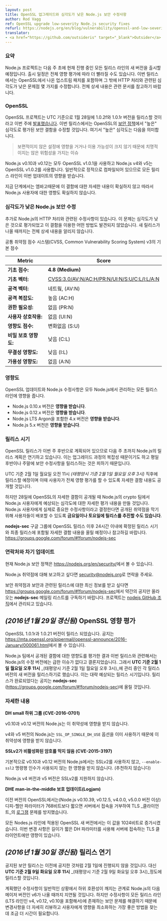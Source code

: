 ```yaml
---
layout: post
title: OpenSSL 업그레이드와 심각도가 낮은 Node.js 보안 수정사항
author: Rod Vagg
ref: OpenSSL upgrade low-severity Node.js security fixes
refurl: https://nodejs.org/en/blog/vulnerability/openssl-and-low-severity-fixes-jan-2016/
translator:
- <a href="https://github.com/outsideris" target="_blank">Outsider</a>
---
```


<!--
***(Updates to this post, including a schedule change are included below)***

### Summary

The Node.js project will be releasing new versions across all of its active release lines early next week (possibly sooner, pending full impact assessment) to incorporate upstream patches from OpenSSL and some additional low-severity fixes relating to HTTP handling. Please read on for full details.
-->
### 요약
Node.js 프로젝트는 다음 주 초에 현재 진행 중인 모든 릴리스 라인의 새 버전을 출시할 예정입니다.
출시 일정은 전체 영향 평가에 따라 더 빨라질 수도 있습니다. 이번 릴리스에서는 OpenSSL에서 나온
업스트림 패치를 포함하며 그 밖에 HTTP 처리와 관련된 심각도가 낮은 문제점 몇 가지를 수정합니다.
전체 상세 내용은 관련 문서를 참고하기 바랍니다.

<!--
### OpenSSL

The OpenSSL project [announced](https://mta.openssl.org/pipermail/openssl-announce/2016-January/000058.html) this week that they will be releasing versions 1.0.2f and 1.0.1r on the 28th of January, UTC. The releases will fix two security defects that are labelled as "high" severity under their [security policy](https://www.openssl.org/policies/secpolicy.html), meaning they are:
-->
### OpenSSL
OpenSSL 프로젝트는 UTC 기준으로 1월 28일에 1.0.2f와 1.0.1r 버전을 릴리스할 것이라고 이번 주에
[발표했습니다](https://mta.openssl.org/pipermail/openssl-announce/2016-January/000058.html).
이번 릴리스에서는 OpenSSL의 [보안 정책](https://www.openssl.org/policies/secpolicy.html)에서
"높은" 심각도로 평가된 보안 결함을 수정할 것입니다. 여기서 "높은" 심각도는 다음을 의미합니다.

<!--
> ... issues that are of a lower risk than critical, perhaps due to affecting less common configurations, or which are less likely to be exploitable.

Node.js v0.10 and v0.12 both use OpenSSL v1.0.1 and Node.js v4 and v5 both use OpenSSL v1.0.2 and are normally statically compiled. Therefore, all active release lines are impacted by this update.

At this stage, due to embargo, the exact nature of these defects is uncertain as well as the impact they will have on Node.js users.
-->
> 보편적이지 않은 설정에 영향을 거거나 이용 가능성이 크지 않기 때문에 치명적이지는 않은 위험성을 가지는 이슈

Node.js v0.10과 v0.12는 모두 OpenSSL v1.0.1을 사용하고 Node.js v4와 v5는
OpenSSL v1.0.2를 사용합니다. 일반적으로 정적으로 컴파일되어 있으므로 모든 릴리스 라인이 이번
업데이트의 영향을 받습니다.

지금 단계에서는 엠바고때문에 이 결함에 대한 자세한 내용이 확실하지 않고 따라서
Node.js 사용자에 대한 영향도 확실하지 않습니다.

<!--
### Low-severity Node.js security fixes

In addition, we have some fixes to release relating to Node.js HTTP processing. We categorise these as low-severity and are not aware of any existing exploits leveraging the defects. Full details are embargoed until new releases are available.
-->
### 심각도가 낮은 Node.js 보안 수정

추가로 Node.js의 HTTP 처리와 관련된 수정사항이 있습니다. 이 문제는 심각도가 낮은 것으로
평가되었고 이 결함을 이용한 어떤 방법도 발견되지 않았습니다. 새 릴리스가 나올 때까지는
전체 상세 내용을 알리지 않습니다.

<!--
Common Vulnerability Scoring System (CVSS) v3 Base Score:

| Metric                      | Score                      |
|-----------------------------|----------------------------|
| **Base Score:**             | **4.8 (Medium)**           |
| **Base Vector:**            | [CVSS:3.0/AV:N/AC:H/PR:N/UI:N/S:U/C:L/I:L/A:N](https://www.first.org/cvss/calculator/3.0#CVSS:3.0/AV:N/AC:H/PR:N/UI:N/S:U/C:L/I:L/A:N)
| **Attack Vector:**          | Network (AV:N)             |
| **Attack Complexity:**      | High (AC:H)                |
| **Privileges Required:**    | None (PR:N)                |
| **User Interaction:**       | None (UI:N)                |
| **Scope of Impact:**        | Unchanged (S:U)            |
| **Confidentiality Impact:** | Low (C:L)                  |
| **Integrity Impact:**       | Low (I:L)                  |
| **Availability Impact:**    | None (A:N)                 |

Refer to the [CVSS v3 Specification](https://www.first.org/cvss/specification-document) for details on the meanings and application of the vector components.
-->
공통 취약점 점수 시스템(CVSS, Common Vulnerability Scoring System) v3의 기본 점수

| Metric                      | Score                      |
|-----------------------------|----------------------------|
| **기초 점수:**                | **4.8 (Medium)**           |
| **기초 벡터:**                | [CVSS:3.0/AV:N/AC:H/PR:N/UI:N/S:U/C:L/I:L/A:N](https://www.first.org/cvss/calculator/3.0#CVSS:3.0/AV:N/AC:H/PR:N/UI:N/S:U/C:L/I:L/A:N)
| **공격 벡터:**                | 네트웤, (AV:N)             |
| **공격 복잡도:**              | 높음 (AC:H)                |
| **권한 필요성:**              | 없음 (PR:N)                |
| **사용자 상호작용:**           | 없음 (UI:N)                |
| **영향도 점수:**              | 변화없음 (S:U)            |
| **비밀 보호 영향도:**          | 낮음 (C:L)                  |
| **무결성 영향도:**            | 낮음 (I:L)                  |
| **가용성 영향도:**            | 없음 (A:N)                 |

<!--
### Impact

Both the OpenSSL updates and the Node.js fixes affect all actively maintained release lines of Node.js.

 * Versions 0.10.x of Node.js **are affected**.
 * Versions 0.12.x of Node.js **are affected**.
 * Versions 4.x, including LTS Argon, of Node.js **are affected**.
 * Versions 5.x of Node.js **are affected**.
-->
### 영향도
OpenSSL 업데이트와 Node.js 수정사항은 모두 Node.js에서 관리하는 모든 릴리스 라인에 영향을 줍니다.

 * Node.js 0.10.x 버전은 **영향을 받습니다**.
 * Node.js 0.12.x 버전은 **영향을 받습니다**.
 * Node.js LTS Argon을 포함한 4.x 버전은 **영향을 받습니다**.
 * Node.js 5.x 버전은 **영향을 받습니다**.

<!--
### Release timing

As the OpenSSL release is planned for late in the week, we are currently planning on deferring Node.js releases until early next week due to the complexity of the upgrade process and a preference for not releasing security fixes at the end of the work-week or on the weekend.

Releases will be available at, or shortly after, **Monday the 1st of February, 11pm UTC** _(Monday the 1st of February, 3pm Pacific Time)_ along with disclosure of the details defects to allow for complete impact assessment by users.

However, when details of the OpenSSL defects are released on the 28th, our crypto team will be making a more detailed assessment on the likely severity for Node.js users. In the event that the team determines that the fixes are critical in nature for Node.js users **we may choose to expedite releases for Friday or Saturday** in order to ensure that users have the ability to protect their deployments against a disclosed vulnerability.

Please monitor the **nodejs-sec** Google Group for updates, including a decision within 24 hours after the OpenSSL release regarding release timing, and full details of the defects upon eventual release: https://groups.google.com/forum/#!forum/nodejs-sec
-->
### 릴리스 시기
OpenSSL 릴리스가 이번 주 후반으로 계획되어 있으므로 다음 주 초까지 Node.js의 릴리스 계획은 연기하고
있습니다. 이는 업그레이드 과정의 복잡성 때문이기도 하고 평일 후반이나 주말에 보안 수정사항을
릴리스하는 것은 피하기 때문입니다.

UTC 기준 2월 1일 월요일 오전 11시 _(태평양시 기준 2월 1일 월요일 오후 3시)_ 직후에 릴리스할
예정이며 이때 사용자가 전체 영향 평가를 할 수 있도록 자세한 결함 내용도 공개할 것입니다.

하지만 28일에 OpenSSL의 자세한 결함이 공개될 때 Node.js의 crypto 팀에서 Node.js 사용자에게
예상되는 심각도에 대한 자세한 평가 내용을 만들 것입니다. Node.js 사용자에게 실제로 중요한
수정사항이라고 결정한다면 공개된 취약점을 막기 위해 사용자들이 배포할 수 있도록
**금요일이나 토요일에 릴리스를 추진할 수도 있습니다**.

**nodejs-sec** 구글 그룹에 OpenSSL 릴리스 이후 24시간 이내에 확정된 릴리스 시기와 최종 릴리스에
포함될 자세한 결함 내용을 올릴 예정이나 참고하길 바랍니다.
<https://groups.google.com/forum/#!forum/nodejs-sec>

<!--
### Contact and future updates

The current Node.js security policy can be found at <https://nodejs.org/en/security/>.

Please contact [security@nodejs.org](mailto:security@nodejs.org) if you wish to report a vulnerability in Node.js.

Subscribe to the low-volume announcement-only **nodejs-sec** mailing list at https://groups.google.com/forum/#!forum/nodejs-sec to stay up to date on security vulnerabilities and security-related releases of Node.js and the projects maintained in the [nodejs GitHub organisation](https://github.com/nodejs).
-->
### 연락처와 차기 업데이트

현재 Node.js 보안 정책은 <https://nodejs.org/en/security/>에서 볼 수 있습니다.

Node.js 취약점에 대해 보고하고 싶다면 [security@nodejs.org](mailto:security@nodejs.org)로 연락을 주세요.

보안 취약점과 보안과 관련된 릴리스에 대한 최신 정보를 받고 싶다면
<https://groups.google.com/forum/#!forum/nodejs-sec>에서 약간의 공지만 올라오는
**nodejs-sec** 메일링 리스트를 구독하기 바랍니다. 프로젝트는
[nodejs GitHub 조직](https://github.com/nodejs)에서 관리되고 있습니다.

<!--
## _(Update 29-Jan-2016)_ OpenSSL Impact Assessment

OpenSSL versions 1.0.1r and 1.0.21 have been released, the announcement can be found here: https://mta.openssl.org/pipermail/openssl-announce/2016-January/000061.html

Our team has made an assessment of the impact of the disclosed defects and concluded that there is no urgency in releasing patched versions of Node.js in response to this release. Therefore, we will be proceeding as planned and attempt to release new versions of each of our active release lines on or after
**Monday the 1st of February, 11pm UTC** _(Monday the 1st of February, 3pm Pacific Time)_. Please note that this is simply an approximation of release timing. Please tune in to **nodejs-sec** (https://groups.google.com/forum/#!forum/nodejs-sec) where we will announce the availability of releases.
-->
## _(2016년 1월 29일 갱신됨)_ OpenSSL 영향 평가

OpenSSL 1.0.1r과 1.0.21 버전이 릴리스 되었습니다.
공지는 <https://mta.openssl.org/pipermail/openssl-announce/2016-January/000061.html>에서 볼 수 있습니다.

Node.js 팀에서 공개된 결함에 대한 영향도를 평가한 결과 이번 릴리스와 관련해서는 Node.js의 수정
버전에는 급한 이슈가 없다고 결론지었습니다. 그래서
**UTC 기준 2월 1일 월요일 오후 11시** _(태평양시 기준 2월 1일 월요일 오후 3시)_에 관리 중인 각 릴리스
버전의 새 버전을 릴리스하기로 했습니다. 이는 대략 예상되는 릴리스 시기입니다. 릴리스가 완료되었다는
공지는 **nodejs-sec** (<https://groups.google.com/forum/#!forum/nodejs-sec>)에
올릴 것입니다.

<!--
### Details

**DH small subgroups (CVE-2016-0701)**

Node.js v0.10 and v0.12 are not affected by this defect.

Node.js v4 and v5 use the `SSL_OP_SINGLE_DH_USE` option already and are therefore not affected by this defect.

**SSLv2 doesn't block disabled ciphers (CVE-2015-3197)**

Node.js v0.10 and v0.12 disable SSLv2 by default and are not affected _unless_ the `--enable-ssl2` command line argument is being used (not recommended).

Node.js v4 and v5 do not support SSLv2.

**An update on DHE man-in-the-middle protection (Logjam)**

Previous releases of OpenSSL (since Node.js v0.10.39, v0.12.5, v4.0.0 and v5.0.0) mitigated against [Logjam](https://en.wikipedia.org/wiki/Logjam_%28computer_security%29) for TLS _clients_ by rejecting connections from servers where Diffie-Hellman parameters were shorter than 768-bits.

The new OpenSSL release, for all Node.js lines, increases this to 1024-bits. The change only impacts TLS clients connecting to servers with weak DH parameter lengths.

<a name="_-update-29-jan-2016-_-openssl-impact-assessment"></a>
-->
### 자세한 내용

**DH small 하위 그룹 (CVE-2016-0701)**

v0.10과 v0.12 버전의 Node.js는 이 취약성에 영향을 받지 않습니다.

v4와 v5 버전의 Node.js는 `SSL_OP_SINGLE_DH_USE` 옵션을 이미 사용하기 때문에 이 취약성에 영향을 받지 않습니다.

**SSLv2가 비활성화된 암호를 막지 않음 (CVE-2015-3197)**

기본적으로 v0.10과 v0.12 버전의 Node.js에서는 SSLv2를 사용하지 않고, `--enable-ssl2` 명령행
인수가 사용되지 않는 한 영향을 받지 않습니다. (추천하지 않습니다)

Node.js v4 버전과 v5 버전은 SSLv2를 지원하지 않습니다.

**DHE man-in-the-middle 보호 업데이트(Logjam)**

이전 버전의 OpenSSL에서는(Node.js v0.10.39, v0.12.5, v4.0.0, v5.0.0 버전 이상)
디피-헬만 파라미터가 768비트보다 짧으면 서버에서 접속을 거부하여 TLS _클라이언트_의
[로그잼](https://en.wikipedia.org/wiki/Logjam_%28computer_security%29) 문제를
방지했습니다.

모든 Nodes.js 라인에 적용된 OpenSSL 새 버전에서는 이 값을 1024비트로 증가시켰습니다. 이번 변경
사항은 길이가 짧은 DH 파라미터를 사용해 서버에 접속하는 TLS 클라이언트에만 영향이 있습니다.

<!--
## _(Update 30-Jan-2016)_ Release postponement

The announced security releases will not go ahead for the 1st of February as previously announced. Instead, our new target for release will be on or shortly after **Tuesday, the 9th of February, 11pm UTC** _(Tuesday, the 9th of February, 3pm Pacific Time)_.

The planned fixes include a backward-incompatible change that, under normal circumstances, would be deferred until the next major-version of Node.js, v6. However, because the fix addresses a security concern that exists across all release lines (including our LTS lines: v4, v0.12 and v0.10) we require the additional time to further review the changes and consider how best to achieve minimal impact to users.

We apologise for any inconvenience this schedule change may cause.

Please tune in to **nodejs-sec** (https://groups.google.com/forum/#!forum/nodejs-sec) to be notified of any further updates.
-->
## _(2016년 1월 30일 갱신됨)_ 릴리스 연기
공지된 보안 릴리스는 이전에 공지한 것처럼 2월 1일에 진행되지 않을 것입니다. 대신
**UTC 기준 2월 9일 화요일 오후 11시** _(태평양시 기준 2월 9일 화요일 오후 3시)_정도에
릴리스할 것입니다.

계획했던 수정사항이 일반적인 상황에서 하위 호환성이 깨지는 관계로 Node.js의 다음 메이저 버전인 v6가
나올 때까지 지연될 것입니다. 하지만 수정사항이 모든 릴리스 라인(LTS 라인인 v4, v0.12, v0.10을
포함해서)에 존재하는 보안 문제를 해결하기 때문에 변경사항을 더 자세히 리뷰하고 사용자에게 영향을
최소화하는 가장 좋은 방법을 찾는 데 조금 더 시간이 필요합니다.
